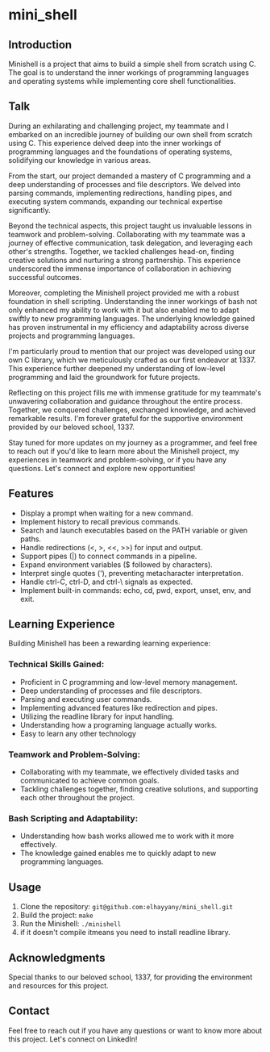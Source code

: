 # mini_shell

## Introduction
Minishell is a project that aims to build a simple shell from scratch using C. The goal is to understand the inner workings of programming languages and operating systems while implementing core shell functionalities.


## Talk
During an exhilarating and challenging project, my teammate and I embarked on an incredible journey of building our own shell from scratch using C. This experience delved deep into the inner workings of programming languages and the foundations of operating systems, solidifying our knowledge in various areas.

From the start, our project demanded a mastery of C programming and a deep understanding of processes and file descriptors. We delved into parsing commands, implementing redirections, handling pipes, and executing system commands, expanding our technical expertise significantly.

Beyond the technical aspects, this project taught us invaluable lessons in teamwork and problem-solving. Collaborating with my teammate was a journey of effective communication, task delegation, and leveraging each other's strengths. Together, we tackled challenges head-on, finding creative solutions and nurturing a strong partnership. This experience underscored the immense importance of collaboration in achieving successful outcomes.

Moreover, completing the Minishell project provided me with a robust foundation in shell scripting. Understanding the inner workings of bash not only enhanced my ability to work with it but also enabled me to adapt swiftly to new programming languages. The underlying knowledge gained has proven instrumental in my efficiency and adaptability across diverse projects and programming languages.

I'm particularly proud to mention that our project was developed using our own C library, which we meticulously crafted as our first endeavor at 1337. This experience further deepened my understanding of low-level programming and laid the groundwork for future projects.

Reflecting on this project fills me with immense gratitude for my teammate's unwavering collaboration and guidance throughout the entire process. Together, we conquered challenges, exchanged knowledge, and achieved remarkable results. I'm forever grateful for the supportive environment provided by our beloved school, 1337.

Stay tuned for more updates on my journey as a programmer, and feel free to reach out if you'd like to learn more about the Minishell project, my experiences in teamwork and problem-solving, or if you have any questions. Let's connect and explore new opportunities!

## Features

- Display a prompt when waiting for a new command.
- Implement history to recall previous commands.
- Search and launch executables based on the PATH variable or given paths.
- Handle redirections (<, >, <<, >>) for input and output.
- Support pipes (|) to connect commands in a pipeline.
- Expand environment variables ($ followed by characters).
- Interpret single quotes ('), preventing metacharacter interpretation.
- Handle ctrl-C, ctrl-D, and ctrl-\ signals as expected.
- Implement built-in commands: echo, cd, pwd, export, unset, env, and exit.


## Learning Experience

Building Minishell has been a rewarding learning experience:

### Technical Skills Gained:

- Proficient in C programming and low-level memory management.
- Deep understanding of processes and file descriptors.
- Parsing and executing user commands.
- Implementing advanced features like redirection and pipes.
- Utilizing the readline library for input handling.
- Understanding how a programing language actually works.
- Easy to learn any other technology

### Teamwork and Problem-Solving:

- Collaborating with my teammate, we effectively divided tasks and communicated to achieve common goals.
- Tackling challenges together, finding creative solutions, and supporting each other throughout the project.

### Bash Scripting and Adaptability:

- Understanding how bash works allowed me to work with it more effectively.
- The knowledge gained enables me to quickly adapt to new programming languages.

## Usage

1. Clone the repository: `git@github.com:elhayyany/mini_shell.git`
2. Build the project: `make`
3. Run the Minishell: `./minishell`
4. if it doesn't compile itmeans you need to install readline library.

## Acknowledgments

Special thanks to our beloved school, 1337, for providing the environment and resources for this project.

## Contact

Feel free to reach out if you have any questions or want to know more about this project. Let's connect on LinkedIn!
